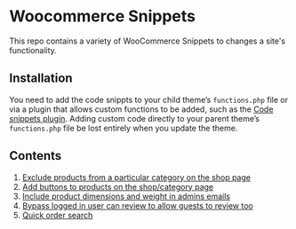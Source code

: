 # Woocommerce Snippets
This repo contains a variety of WooCommerce Snippets to changes a site's functionality.

## Installation
You need to add the code snippts to your child theme’s `functions.php` file or via a plugin that allows custom functions to be added, such as the [Code snippets plugin](https://wordpress.org/plugins/code-snippets/). Adding custom code directly to your parent theme’s `functions.php` file be lost entirely when you update the theme.

## Contents
1. [Exclude products from a particular category on the shop page](snippets/exclude-products-from-shop-page.php)
2. [Add buttons to products on the shop/category page](snippets/add-to-cart-button.php)
3. [Include product dimensions and weight in admins emails](snippets/email-order-details.php)
4. [Bypass logged in user can review to allow guests to review too](snippets/reviews.php)
5. [Quick order search](snippets/admin-bar-order-search.php)
